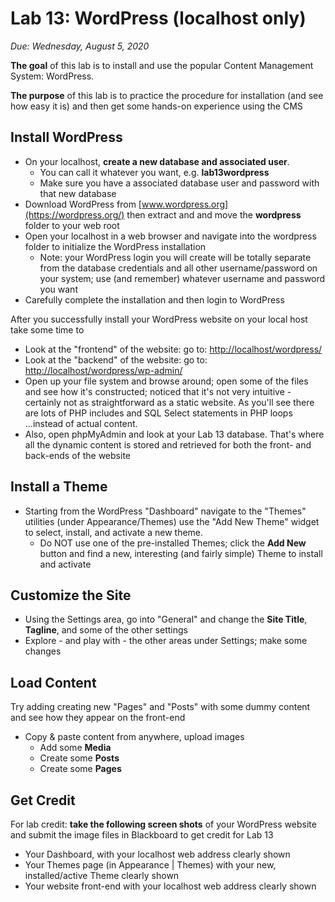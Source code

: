 # Lab 13: WordPress (localhost only)

*Due: Wednesday, August 5, 2020*

**The goal** of this lab is to install and use the popular Content Management System: WordPress. 

**The purpose** of this lab is to practice the procedure for installation (and see how easy it is) and then get some hands-on experience using the CMS 

## Install WordPress

- On your localhost, **create a new database and associated user**.
  - You can call it whatever you want, e.g. **lab13wordpress**
  - Make sure you have a associated database user and password with that new database
- Download WordPress from [www.wordpress.org](https://wordpress.org/) then extract and and move the **wordpress** folder to your web root
- Open your localhost in a web browser and navigate into the wordpress folder to initialize the WordPress installation
  - Note: your WordPress login you will create will be totally separate from the database credentials and all other username/password on your system; use (and remember) whatever username and password you want
- Carefully complete the installation and then login to WordPress

After you successfully install your WordPress website on your local host take some time to

- Look at the "frontend" of the website: go to: [http://localhost/wordpress/](http://localhost/wordpress/)
- Look at the "backend" of the website: go to: [http://localhost/wordpress/wp-admin/](http://localhost/wordpress/wp-admin/)
- Open up your file system and browse around; open some of the files and see how it's constructed; noticed that it's not very intuitive - certainly not as straightforward as a static website. As you'll see there are lots of PHP includes and SQL Select statements in PHP loops ...instead of actual content.
- Also, open phpMyAdmin and look at your Lab 13 database.  That's where all the dynamic content is stored and retrieved for both the front- and back-ends of the website

## Install a Theme

- Starting from the WordPress "Dashboard" navigate to the "Themes" utilities (under Appearance/Themes) use the "Add New Theme" widget to select, install, and activate a new theme.
  - Do NOT use one of the pre-installed Themes; click the **Add New** button and find a new, interesting (and fairly simple) Theme to install and activate

## Customize the Site

- Using the Settings area, go into "General" and change the **Site Title**, **Tagline**, and some of the other settings
- Explore - and play with - the other areas under Settings; make some changes

## Load Content

Try adding creating new "Pages" and "Posts" with some dummy content and see how they appear on the front-end 

- Copy & paste content from anywhere, upload images
  - Add some **Media**
  - Create some **Posts**
  - Create some **Pages**

## Get Credit

For lab credit: **take the following screen shots** of your WordPress website and submit the image files in Blackboard to get credit for Lab 13

- Your Dashboard, with your localhost web address clearly shown
- Your Themes page (in Appearance \| Themes) with your new, installed/active Theme clearly shown
- Your website front-end with your localhost web address clearly shown 